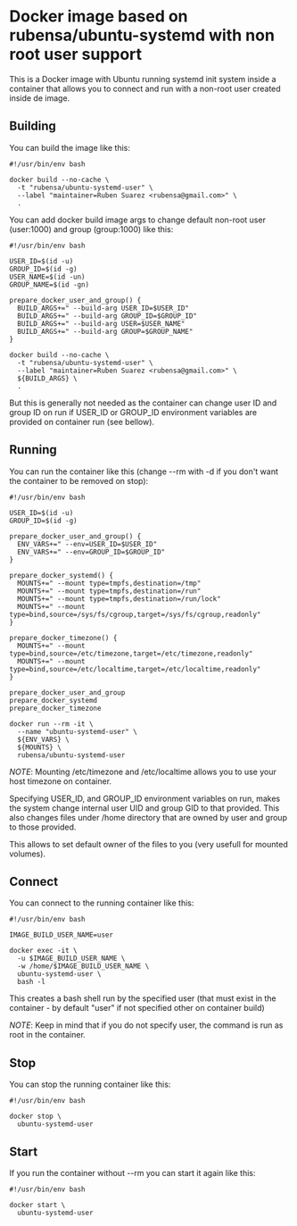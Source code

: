 # Docker image based on rubensa/ubuntu-systemd with non root user support

This is a Docker image with Ubuntu running systemd init system inside a container that allows you to connect and run with a non-root user created inside de image.

## Building

You can build the image like this:

```
#!/usr/bin/env bash

docker build --no-cache \
  -t "rubensa/ubuntu-systemd-user" \
  --label "maintainer=Ruben Suarez <rubensa@gmail.com>" \
  .
```

You can add docker build image args to change default non-root user (user:1000) and group (group:1000) like this:

```
#!/usr/bin/env bash

USER_ID=$(id -u)
GROUP_ID=$(id -g)
USER_NAME=$(id -un)
GROUP_NAME=$(id -gn)

prepare_docker_user_and_group() {
  BUILD_ARGS+=" --build-arg USER_ID=$USER_ID"
  BUILD_ARGS+=" --build-arg GROUP_ID=$GROUP_ID"
  BUILD_ARGS+=" --build-arg USER=$USER_NAME"
  BUILD_ARGS+=" --build-arg GROUP=$GROUP_NAME"
}

docker build --no-cache \
  -t "rubensa/ubuntu-systemd-user" \
  --label "maintainer=Ruben Suarez <rubensa@gmail.com>" \
  ${BUILD_ARGS} \
  .
```

But this is generally not needed as the container can change user ID and group ID on run if USER_ID or GROUP_ID environment variables are provided on container run (see bellow).

## Running

You can run the container like this (change --rm with -d if you don't want the container to be removed on stop):

```
#!/usr/bin/env bash

USER_ID=$(id -u)
GROUP_ID=$(id -g)

prepare_docker_user_and_group() {
  ENV_VARS+=" --env=USER_ID=$USER_ID"
  ENV_VARS+=" --env=GROUP_ID=$GROUP_ID"
}

prepare_docker_systemd() {
  MOUNTS+=" --mount type=tmpfs,destination=/tmp"
  MOUNTS+=" --mount type=tmpfs,destination=/run"
  MOUNTS+=" --mount type=tmpfs,destination=/run/lock"
  MOUNTS+=" --mount type=bind,source=/sys/fs/cgroup,target=/sys/fs/cgroup,readonly"
}

prepare_docker_timezone() {
  MOUNTS+=" --mount type=bind,source=/etc/timezone,target=/etc/timezone,readonly"
  MOUNTS+=" --mount type=bind,source=/etc/localtime,target=/etc/localtime,readonly"
}

prepare_docker_user_and_group
prepare_docker_systemd
prepare_docker_timezone

docker run --rm -it \
  --name "ubuntu-systemd-user" \
  ${ENV_VARS} \
  ${MOUNTS} \
  rubensa/ubuntu-systemd-user
```

*NOTE*: Mounting /etc/timezone and /etc/localtime allows you to use your host timezone on container.

Specifying USER_ID, and GROUP_ID environment variables on run, makes the system change internal user UID and group GID to that provided.  This also changes files under /home directory that are owned by user and group to those provided.

This allows to set default owner of the files to you (very usefull for mounted volumes).

## Connect

You can connect to the running container like this:

```
#!/usr/bin/env bash

IMAGE_BUILD_USER_NAME=user

docker exec -it \
  -u $IMAGE_BUILD_USER_NAME \
  -w /home/$IMAGE_BUILD_USER_NAME \
  ubuntu-systemd-user \
  bash -l
```

This creates a bash shell run by the specified user (that must exist in the container - by default "user" if not specified other on container build)

*NOTE*:  Keep in mind that if you do not specify user, the command is run as root in the container.

## Stop

You can stop the running container like this:

```
#!/usr/bin/env bash

docker stop \
  ubuntu-systemd-user
```

## Start

If you run the container without --rm you can start it again like this:

```
#!/usr/bin/env bash

docker start \
  ubuntu-systemd-user
```
